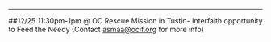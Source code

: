 ----
##12/25 11:30pm-1pm @ OC Rescue Mission in Tustin-
Interfaith opportunity to Feed the Needy 
(Contact asmaa@ocif.org for more info)
